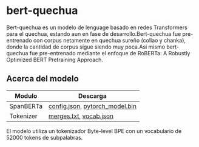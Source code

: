 # bert-quechua
Bert-quechua es un modelo de lenguage basado en redes Transformers para el quechua, estando aun en fase de desarrollo.Bert-quechua fue pre-entrenado con corpus netamente en quechua sureño (collao y chanka), donde la cantidad de corpus sigue siendo muy poca.Asi mismo bert-quechua fue pre-entrenado mediante el enfoque de RoBERTa: A Robustly Optimized BERT Pretraining Approach.

## Acerca del modelo
|Modulo| Descarga |
|------|----------|
| SpanBERTa | [config.json](https://drive.google.com/file/d/1lDaVeJc90TKbBrhxZKZbIfRTPv9VSsOg/view?usp=sharing), [pytorch_model.bin](https://drive.google.com/file/d/16SkLOsfja22kIwExs4NiU5pjrOV7SUdP/view?usp=sharing) |
| Tokenizer | [merges.txt](https://drive.google.com/file/d/1PrM9LMJ9Pmrc8yqKBT1OMRPXD1urkJ1r/view?usp=sharing), [vocab.json](https://drive.google.com/file/d/1i6L13u5P9HVzzmKsNZxe_wICteulIWY5/view?usp=sharing) |

El modelo utiliza un tokenizador Byte-level BPE con un vocabulario de 52000 tokens de subpalabras.
